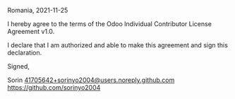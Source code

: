 Romania, 2021-11-25

I hereby agree to the terms of the Odoo Individual Contributor License
Agreement v1.0.

I declare that I am authorized and able to make this agreement and sign this
declaration.

Signed,

Sorin 41705642+sorinyo2004@users.noreply.github.com https://github.com/sorinyo2004
